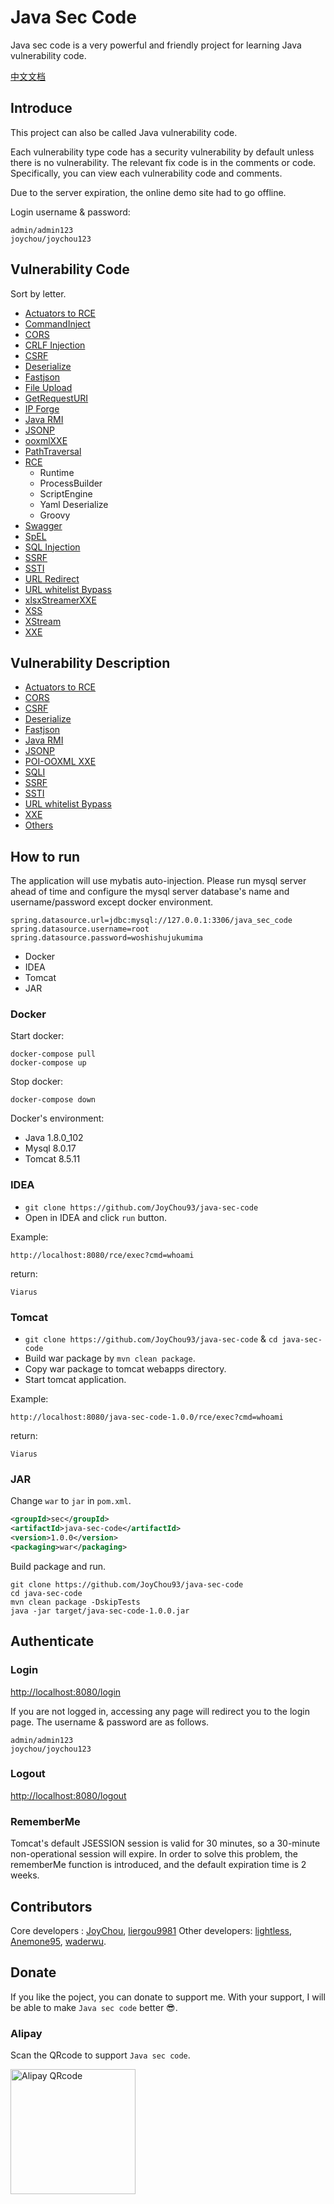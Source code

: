 # Java Sec Code


Java sec code is a very powerful and friendly project for learning Java vulnerability code.

[中文文档](https://github.com/JoyChou93/java-sec-code/blob/master/README_zh.md)

## Introduce

This project can also be called Java vulnerability code. 

Each vulnerability type code has a security vulnerability by default unless there is no vulnerability. The relevant fix code is in the comments or code. Specifically, you can view each vulnerability code and comments.

Due to the server expiration, the online demo site had to go offline.

Login username & password:

```
admin/admin123
joychou/joychou123
```


## Vulnerability Code

Sort by letter.

- [Actuators to RCE](https://github.com/JoyChou93/java-sec-code/blob/master/src/main/resources/logback-online.xml)
- [CommandInject](https://github.com/JoyChou93/java-sec-code/blob/master/src/main/java/org/joychou/controller/CommandInject.java)
- [CORS](https://github.com/JoyChou93/java-sec-code/blob/master/src/main/java/org/joychou/controller/CORS.java)
- [CRLF Injection](https://github.com/JoyChou93/java-sec-code/blob/master/src/main/java/org/joychou/controller/CRLFInjection.java)
- [CSRF](https://github.com/JoyChou93/java-sec-code/blob/master/src/main/java/org/joychou/security/WebSecurityConfig.java)
- [Deserialize](https://github.com/JoyChou93/java-sec-code/blob/master/src/main/java/org/joychou/controller/Deserialize.java)
- [Fastjson](https://github.com/JoyChou93/java-sec-code/blob/master/src/main/java/org/joychou/controller/Fastjson.java)
- [File Upload](https://github.com/JoyChou93/java-sec-code/blob/master/src/main/java/org/joychou/controller/FileUpload.java)
- [GetRequestURI](https://github.com/JoyChou93/java-sec-code/blob/master/src/main/java/org/joychou/controller/GetRequestURI.java)
- [IP Forge](https://github.com/JoyChou93/java-sec-code/blob/master/src/main/java/org/joychou/controller/IPForge.java)
- [Java RMI](https://github.com/JoyChou93/java-sec-code/blob/master/src/main/java/org/joychou/RMI/Server.java)
- [JSONP](https://github.com/JoyChou93/java-sec-code/blob/master/src/main/java/org/joychou/controller/Jsonp.java)
- [ooxmlXXE](https://github.com/JoyChou93/java-sec-code/blob/master/src/main/java/org/joychou/controller/othervulns/ooxmlXXE.java)
- [PathTraversal](https://github.com/JoyChou93/java-sec-code/blob/master/src/main/java/org/joychou/controller/PathTraversal.java)
- [RCE](https://github.com/JoyChou93/java-sec-code/blob/master/src/main/java/org/joychou/controller/Rce.java)
  - Runtime
  - ProcessBuilder
  - ScriptEngine
  - Yaml Deserialize  
  - Groovy
- [Swagger](https://github.com/JoyChou93/java-sec-code/blob/master/src/main/java/org/joychou/config/SwaggerConfig.java)
- [SpEL](https://github.com/JoyChou93/java-sec-code/blob/master/src/main/java/org/joychou/controller/SpEL.java)
- [SQL Injection](https://github.com/JoyChou93/java-sec-code/blob/master/src/main/java/org/joychou/controller/SQLI.java)
- [SSRF](https://github.com/JoyChou93/java-sec-code/blob/master/src/main/java/org/joychou/controller/SSRF.java)
- [SSTI](https://github.com/JoyChou93/java-sec-code/blob/master/src/main/java/org/joychou/controller/SSTI.java)
- [URL Redirect](https://github.com/JoyChou93/java-sec-code/blob/master/src/main/java/org/joychou/controller/URLRedirect.java)
- [URL whitelist Bypass](https://github.com/JoyChou93/java-sec-code/blob/master/src/main/java/org/joychou/controller/URLWhiteList.java)
- [xlsxStreamerXXE](https://github.com/JoyChou93/java-sec-code/blob/master/src/main/java/org/joychou/controller/othervulns/xlsxStreamerXXE.java)
- [XSS](https://github.com/JoyChou93/java-sec-code/blob/master/src/main/java/org/joychou/controller/XSS.java)
- [XStream](https://github.com/JoyChou93/java-sec-code/blob/master/src/main/java/org/joychou/controller/XStreamRce.java)
- [XXE](https://github.com/JoyChou93/java-sec-code/blob/master/src/main/java/org/joychou/controller/XXE.java)



## Vulnerability Description

- [Actuators to RCE](https://github.com/JoyChou93/java-sec-code/wiki/Actuators-to-RCE)
- [CORS](https://github.com/JoyChou93/java-sec-code/wiki/CORS)
- [CSRF](https://github.com/JoyChou93/java-sec-code/wiki/CSRF)
- [Deserialize](https://github.com/JoyChou93/java-sec-code/wiki/Deserialize)
- [Fastjson](https://github.com/JoyChou93/java-sec-code/wiki/Fastjson)
- [Java RMI](https://github.com/JoyChou93/java-sec-code/wiki/Java-RMI)
- [JSONP](https://github.com/JoyChou93/java-sec-code/wiki/JSONP)
- [POI-OOXML XXE](https://github.com/JoyChou93/java-sec-code/wiki/Poi-ooxml-XXE)
- [SQLI](https://github.com/JoyChou93/java-sec-code/wiki/SQL-Inject)
- [SSRF](https://github.com/JoyChou93/java-sec-code/wiki/SSRF)
- [SSTI](https://github.com/JoyChou93/java-sec-code/wiki/SSTI)
- [URL whitelist Bypass](https://github.com/JoyChou93/java-sec-code/wiki/URL-whtielist-Bypass)
- [XXE](https://github.com/JoyChou93/java-sec-code/wiki/XXE)
- [Others](https://github.com/JoyChou93/java-sec-code/wiki/others)

## How to run

The application will use mybatis auto-injection. Please run mysql server ahead of time and configure the mysql server database's name and username/password except docker environment.

``` 
spring.datasource.url=jdbc:mysql://127.0.0.1:3306/java_sec_code
spring.datasource.username=root
spring.datasource.password=woshishujukumima
```

- Docker
- IDEA
- Tomcat
- JAR

### Docker


Start docker:

``` 
docker-compose pull
docker-compose up
```


Stop docker:

```
docker-compose down
```

Docker's environment:

- Java 1.8.0_102
- Mysql 8.0.17
- Tomcat 8.5.11


### IDEA

- `git clone https://github.com/JoyChou93/java-sec-code`
- Open in IDEA and click `run` button.

Example:

```
http://localhost:8080/rce/exec?cmd=whoami
```

return:

```
Viarus
```

### Tomcat

- `git clone https://github.com/JoyChou93/java-sec-code` & `cd java-sec-code`
- Build war package by `mvn clean package`.
- Copy war package to tomcat webapps directory.
- Start tomcat application.

Example:

```
http://localhost:8080/java-sec-code-1.0.0/rce/exec?cmd=whoami
```

return:

```
Viarus
```


### JAR

Change `war` to `jar` in `pom.xml`.

```xml
<groupId>sec</groupId>
<artifactId>java-sec-code</artifactId>
<version>1.0.0</version>
<packaging>war</packaging>
```

Build package and run.

```
git clone https://github.com/JoyChou93/java-sec-code
cd java-sec-code
mvn clean package -DskipTests 
java -jar target/java-sec-code-1.0.0.jar
```

## Authenticate

### Login

[http://localhost:8080/login](http://localhost:8080/login)

If you are not logged in, accessing any page will redirect you to the login page. The username & password are as follows.

```
admin/admin123
joychou/joychou123
```

### Logout

[http://localhost:8080/logout](http://localhost:8080/logout)

### RememberMe

Tomcat's default JSESSION session is valid for 30 minutes, so a 30-minute non-operational session will expire. In order to solve this problem, the rememberMe function is introduced, and the default expiration time is 2 weeks.


## Contributors

Core developers : [JoyChou](https://github.com/JoyChou93), [liergou9981](https://github.com/liergou9981)
Other developers: [lightless](https://github.com/lightless233),  [Anemone95](https://github.com/Anemone95), [waderwu](https://github.com/waderwu). 


## Donate

If you like the poject, you can donate to support me. With your support, I will be able to make `Java sec code` better 😎.

### Alipay

Scan the QRcode to support `Java sec code`.

<img title="Alipay QRcode" src="https://aliyun-testaaa.oss-cn-shanghai.aliyuncs.com/alipay_qr.png" width="200">
